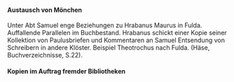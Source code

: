 #### Austausch von Mönchen
Unter Abt Samuel enge Beziehungen zu Hrabanus Maurus in Fulda. Auffallende Parallelen im Buchbestand.
Hrabanus schickt einer Kopie seiner Kollektion von Paulusbriefen und Kommentaren an Samuel
Entsendung von Schreibern in andere Klöster. Beispiel Theotrochus nach Fulda. (Häse, Buchverzeichnisse, S.22).

#### Kopien im Auftrag fremder Bibliotheken

